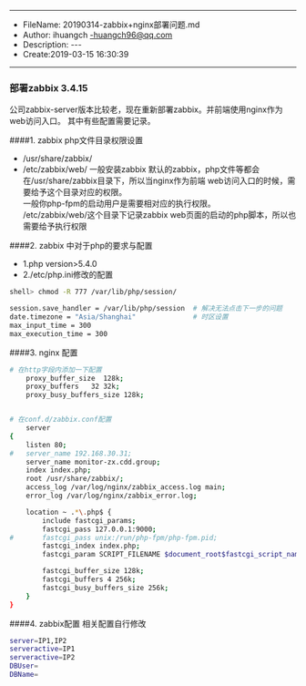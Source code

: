 ___
- FileName: 20190314-zabbix+nginx部署问题.md
- Author: ihuangch -huangch96@qq.com
- Description: ---
- Create:2019-03-15 16:30:39
___

### 部署zabbix 3.4.15 
公司zabbix-server版本比较老，现在重新部署zabbix。并前端使用nginx作为web访问入口。
其中有些配置需要记录。


####1. zabbix php文件目录权限设置
- /usr/share/zabbix/
- /etc/zabbix/web/
一般安装zabbix 默认的zabbix，php文件等都会在/usr/share/zabbix目录下，所以当nginx作为前端
web访问入口的时候，需要给予这个目录对应的权限。  
一般你php-fpm的启动用户是需要相对应的执行权限。  
/etc/zabbix/web/这个目录下记录zabbix web页面的启动的php脚本，所以也需要给予执行权限

####2. zabbix 中对于php的要求与配置
- 1.php version>5.4.0
- 2./etc/php.ini修改的配置

	
```bash
shell> chmod -R 777 /var/lib/php/session/

session.save_handler = /var/lib/php/session  # 解决无法点击下一步的问题
date.timezone = "Asia/Shanghai"				 # 时区设置
max_input_time = 300
max_execution_time = 300

```

####3. nginx 配置
```bash
# 在http字段内添加一下配置
	proxy_buffer_size  128k;
    proxy_buffers   32 32k;
    proxy_busy_buffers_size 128k;


# 在conf.d/zabbix.conf配置
	server
{
	listen 80;
#	server_name 192.168.30.31;
	server_name monitor-zx.cdd.group;
	index index.php;
	root /usr/share/zabbix/;
	access_log /var/log/nginx/zabbix_access.log main;
	error_log /var/log/nginx/zabbix_error.log;

	location ~ .*\.php$ {
		include fastcgi_params;
		fastcgi_pass 127.0.0.1:9000;
#		fastcgi_pass unix:/run/php-fpm/php-fpm.pid;
		fastcgi_index index.php;
		fastcgi_param SCRIPT_FILENAME $document_root$fastcgi_script_name;

		fastcgi_buffer_size 128k;
		fastcgi_buffers 4 256k;
		fastcgi_busy_buffers_size 256k;
	}
}
```

####4. zabbix配置
相关配置自行修改
```bash
server=IP1,IP2
serveractive=IP1
serveractive=IP2
DBUser=
DBName=

```
